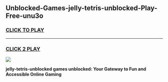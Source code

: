
## Unblocked-Games-jelly-tetris-unblocked-Play-Free-unu3o
<h3>
<a href="https://premium76.site?title=jelly-tetris-unblocked&ref=21A">CLICK TO PLAY</a></h3>
<hr>

<h3>
<a href="https://premium76.site?title=jelly-tetris-unblocked&ref=21A">CLICK 2 PLAY</a>
  
</h3>

<a href="https://premium76.site?title=jelly-tetris-unblocked&ref=21A"><img src="https://clearcache.store/games.png"></a>


**jelly-tetris-unblocked games unblocked: Your Gateway to Fun and Accessible Online Gaming**
